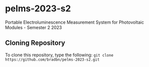 # pelms-2023-s2
Portable Electroluminescence Measurement System for Photovoltaic Modules - Semester 2 2023

## Cloning Repository
To clone this repository, type the following:
`git clone https://github.com/bradbn/pelms-2023-s2.git`




